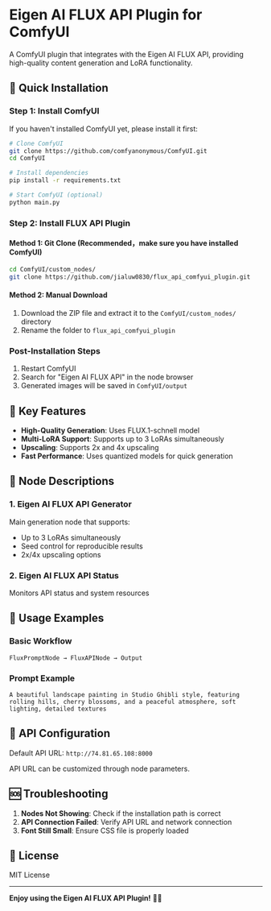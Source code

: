 # Eigen AI FLUX API Plugin for ComfyUI

A ComfyUI plugin that integrates with the Eigen AI FLUX API, providing high-quality content generation and LoRA functionality.

## 🚀 Quick Installation

### Step 1: Install ComfyUI

If you haven't installed ComfyUI yet, please install it first:

```bash
# Clone ComfyUI
git clone https://github.com/comfyanonymous/ComfyUI.git
cd ComfyUI

# Install dependencies
pip install -r requirements.txt

# Start ComfyUI (optional)
python main.py
```

### Step 2: Install FLUX API Plugin

#### Method 1: Git Clone (Recommended，make sure you have installed ComfyUI)

```bash
cd ComfyUI/custom_nodes/
git clone https://github.com/jialuw0830/flux_api_comfyui_plugin.git
```

#### Method 2: Manual Download

1. Download the ZIP file and extract it to the `ComfyUI/custom_nodes/` directory
2. Rename the folder to `flux_api_comfyui_plugin`

### Post-Installation Steps

1. Restart ComfyUI
2. Search for "Eigen AI FLUX API" in the node browser
3. Generated images will be saved in `ComfyUI/output`

## 🎨 Key Features

- **High-Quality Generation**: Uses FLUX.1-schnell model
- **Multi-LoRA Support**: Supports up to 3 LoRAs simultaneously
- **Upscaling**: Supports 2x and 4x upscaling
- **Fast Performance**: Uses quantized models for quick generation

## 🔧 Node Descriptions

### 1. Eigen AI FLUX API Generator
Main generation node that supports:

- Up to 3 LoRAs simultaneously
- Seed control for reproducible results
- 2x/4x upscaling options

### 2. Eigen AI FLUX API Status
Monitors API status and system resources

## 📝 Usage Examples

### Basic Workflow
```
FluxPromptNode → FluxAPINode → Output
```

### Prompt Example
```
A beautiful landscape painting in Studio Ghibli style, featuring rolling hills, cherry blossoms, and a peaceful atmosphere, soft lighting, detailed textures
```

## 🔗 API Configuration

Default API URL: `http://74.81.65.108:8000`

API URL can be customized through node parameters.

## 🆘 Troubleshooting

1. **Nodes Not Showing**: Check if the installation path is correct
2. **API Connection Failed**: Verify API URL and network connection
3. **Font Still Small**: Ensure CSS file is properly loaded

## 📄 License

MIT License

---

**Enjoy using the Eigen AI FLUX API Plugin!** 🎨✨
